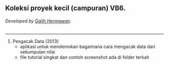 ## Koleksi proyek kecil (campuran) VB6.
###### Developed by [Galih Hermawan](https://galih.eu).
---

1. Pengacak Data (2013)
	- aplikasi untuk mendemokan bagaimana cara mengacak data dari sekumpulan nilai
	- file tutorial singkat dan contoh screenshot ada di folder terkait